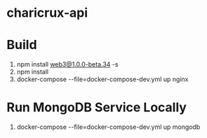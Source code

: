 # charicrux-api


# Build

1. npm install web3@1.0.0-beta.34 -s
2. npm install
3. docker-compose --file=docker-compose-dev.yml up nginx 

# Run MongoDB Service Locally

1. docker-compose --file=docker-compose-dev.yml up mongodb